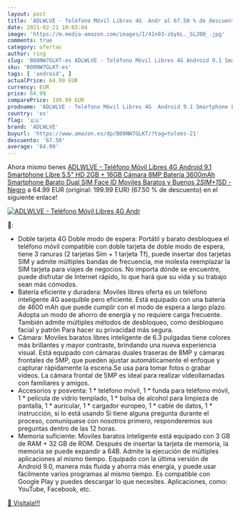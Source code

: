 ```yaml
---
layout: post
title: 'ADLWLVE - Teléfono Móvil Libres 4G  Andr al 67.50 % de descuento'
date: 2021-02-21 10:03:04
image: 'https://m.media-amazon.com/images/I/41n03-zbybL._SL200_.jpg'
comments: true
category: ofertas
author: ring
slug: 'B08NW7GLKT-es ADLWLVE - Teléfono Móvil Libres 4G Android 9.1 Smartphone...'
sku: 'B08NW7GLKT-es'
tags: [ 'android', ]
actualPrice: 64.99 EUR
currency: EUR
price: 64.99
comparePrice: 199.99 EUR
prodname: 'ADLWLVE - Teléfono Móvil Libres 4G  Android 9.1 Smartphone Libre  5.5" HD  2GB + 16GB  Cámara 8MP  Batería 3600mAh  Smartphone Barato Dual SIM  Face ID Moviles Baratos y Buenos  2*SIM+1*SD -Negro'
country: 'es'
flag: '🇪🇸'
brand: 'ADLWLVE'
buyurl: 'https://www.amazon.es/dp/B08NW7GLKT/?tag=tolees-21'
descuento: '67.50'
average: '64.99'
---
```


Ahora mismo tienes [ADLWLVE - Teléfono Móvil Libres 4G  Android 9.1 Smartphone Libre  5.5" HD  2GB + 16GB  Cámara 8MP  Batería 3600mAh  Smartphone Barato Dual SIM  Face ID Moviles Baratos y Buenos  2*SIM+1*SD -Negro](https://www.amazon.es/dp/B08NW7GLKT/?tag=tolees-21) a 64.99 EUR (original: 199.99 EUR) (67.50 %  de descuento) en el siguiente enlace!

[![ADLWLVE - Teléfono Móvil Libres 4G  Andr](https://m.media-amazon.com/images/I/41n03-zbybL._SL200_.jpg)](https://www.amazon.es/dp/B08NW7GLKT/?tag=tolees-21)

🔎:

- Doble tarjeta 4G Doble modo de espera: Portátil y barato desbloquea el teléfono móvil compatible con doble tarjeta de doble modo de espera, tiene 3 ranuras (2 tarjetas Sim + 1 tarjeta Tf), puede insertar dos tarjetas SIM y admite múltiples bandas de frecuencia, me molesta reemplazar la SIM tarjeta para viajes de negocios. No importa dónde se encuentre, puede disfrutar de Internet rápido, lo que hará que su vida y su trabajo sean más cómodos.
- Batería eficiente y duradera: Moviles libres oferta es un teléfono inteligente 4G asequible pero eficiente. Está equipado con una batería de 4600 mAh que puede cumplir con el modo de espera a largo plazo. Adopta un modo de ahorro de energía y no requiere carga frecuente. También admite múltiples métodos de desbloqueo, como desbloqueo facial y patrón Para hacer su privacidad más segura.
- Cámara: Moviles baratos libres inteligente de 6.3 pulgadas tiene colores más brillantes y mayor contraste, brindando una nueva experiencia visual. Está equipado con cámaras duales traseras de 8MP y cámaras frontales de 5MP, que pueden ajustar automáticamente el enfoque y capturar rápidamente la escena.Se usa para tomar fotos o grabar videos. La cámara frontal de 5MP es ideal para realizar videollamadas con familiares y amigos.
- Accesorios y posventa: 1 * teléfono móvil, 1 * funda para teléfono móvil, 1 * película de vidrio templado, 1 * bolsa de alcohol para limpieza de pantalla, 1 * auricular, 1 * cargador europeo, 1 * cable de datos, 1 * instrucción, si lo está usando Si tiene alguna pregunta durante el proceso, comuníquese con nosotros primero, responderemos sus preguntas dentro de las 12 horas.
- Memoria suficiente: Moviles baratos inteligente está equipado con 3 GB de RAM + 32 GB de ROM. Después de insertar la tarjeta de memoria, la memoria se puede expandir a 64B. Admite la ejecución de múltiples aplicaciones al mismo tiempo. Equipado con la última versión de Android 9.0, manera más fluida y ahorra más energía, y puede usar fácilmente varios programas al mismo tiempo. Es compatible con Google Play y puedes descargar lo que necesites. Aplicaciones, como: YouTube, Facebook, etc.

[🛒 Visítala!!!](https://www.amazon.es/dp/B08NW7GLKT/?tag=tolees-21)
